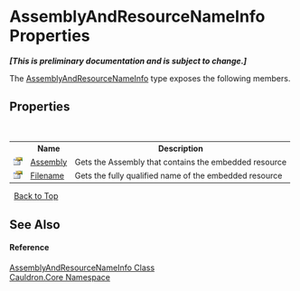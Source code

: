 # AssemblyAndResourceNameInfo Properties
 _**\[This is preliminary documentation and is subject to change.\]**_

The <a href="T_Cauldron_Core_AssemblyAndResourceNameInfo">AssemblyAndResourceNameInfo</a> type exposes the following members.


## Properties
&nbsp;<table><tr><th></th><th>Name</th><th>Description</th></tr><tr><td>![Public property](media/pubproperty.gif "Public property")</td><td><a href="P_Cauldron_Core_AssemblyAndResourceNameInfo_Assembly">Assembly</a></td><td>
Gets the Assembly that contains the embedded resource</td></tr><tr><td>![Public property](media/pubproperty.gif "Public property")</td><td><a href="P_Cauldron_Core_AssemblyAndResourceNameInfo_Filename">Filename</a></td><td>
Gets the fully qualified name of the embedded resource</td></tr></table>&nbsp;
<a href="#assemblyandresourcenameinfo-properties">Back to Top</a>

## See Also


#### Reference
<a href="T_Cauldron_Core_AssemblyAndResourceNameInfo">AssemblyAndResourceNameInfo Class</a><br /><a href="N_Cauldron_Core">Cauldron.Core Namespace</a><br />